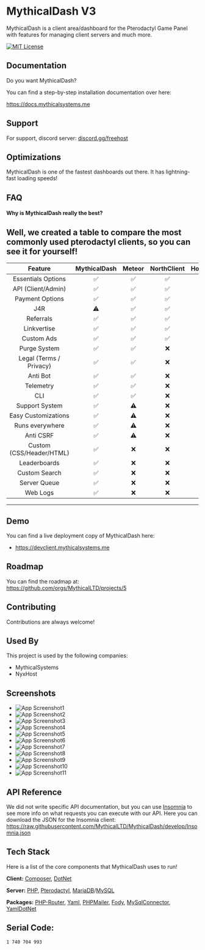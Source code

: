 # MythicalDash V3 

MythicalDash is a client area/dashboard for the Pterodactyl Game Panel with features for managing client servers and much more.



[![MIT License](https://img.shields.io/badge/License-MIT-green.svg)](https://choosealicense.com/licenses/mit/)
## Documentation

Do you want MythicalDash?

You can find a step-by-step installation documentation over here: 

https://docs.mythicalsystems.me
## Support

For support, discord server: [discord.gg/freehost](https://discord.gg/freehost)


## Optimizations

MythicalDash is one of the fastest dashboards out there. It has lightning-fast loading speeds! 


## FAQ

#### Why is MythicalDash really the best?

Well, we created a table to compare the most commonly used pterodactyl clients, so you can see it for yourself!
 ---------------------------------------------------------------------------------------------------
| Feature                  |  MythicalDash |  Meteor   |   NorthClient |  HolaClient  |  Dashactyl  |
| :----------------------: | :-----------: | :-------: | :-----------: | :----------: | :---------: |
| Essentials Options       |      ✅       |    ✅    |      ✅      |      ✅      |     ✅     |
| API (Client/Admin)       |      ✅       |    ✅    |      ✅      |      ✅      |     ✅     |
| Payment Options          |      ✅       |    ✅    |      ✅      |      🔄      |     ✅     |
| J4R                      |      ⚠️       |    ✅    |      ✅      |      ✅      |     ✅     |
| Referrals                |      ✅       |    ✅    |      ✅      |      ✅      |     ✅     |
| Linkvertise              |      ✅       |    ✅    |      ✅      |      ✅      |     ❌     |
| Custom Ads               |      ✅       |    ✅    |      ✅      |      ❌      |     ❌     |
| Purge System             |      ✅       |    ✅    |      ❌      |      ❌      |     ❌     |
| Legal (Terms / Privacy)  |      ✅       |    ✅    |      ❌      |      ❌      |     ❌     |
| Anti Bot                 |      ✅       |    ✅    |      ❌      |      ❌      |     ❌     |
| Telemetry                |      ✅       |    ✅    |      ❌      |      ❌      |     ❌     |
| CLI                      |      ✅       |    ✅    |      ❌      |      ❌      |     ❌     |
| Support System           |      ✅       |    ⚠️    |      ❌      |      ❌      |     ❌     |
| Easy Customizations      |      ✅       |    ⚠️    |      ❌      |      ❌      |     ❌     |
| Runs everywhere          |      ✅       |    ⚠️    |      ❌      |      ❌      |     ❌     |
| Anti CSRF                |      ✅       |    ⚠️    |      ❌      |      ❌      |     ❌     |
| Custom (CSS/Header/HTML) |      ✅       |    ❌    |      ❌      |      ❌      |     ❌     |
| Leaderboards             |      ✅       |    ❌    |      ❌      |      ❌      |     ❌     |
| Custom Search            |      ✅       |    ❌    |      ❌      |      ❌      |     ❌     |
| Server Queue             |      ✅       |    ❌    |      ❌      |      ❌      |     ❌     |
| Web Logs                 |      ✅       |    ❌    |      ❌      |      ❌      |     ❌     |
 ---------------------------------------------------------------------------------------------------

## Demo

You can find a live deployment copy of MythicalDash here:
- https://devclient.mythicalsystems.me

## Roadmap

You can find the roadmap at: https://github.com/orgs/MythicalLTD/projects/5


## Contributing

Contributions are always welcome!


## Used By

This project is used by the following companies:

- MythicalSystems
- NyxHost


## Screenshots

- ![App Screenshot1](https://i.imgur.com/fLIYnqK.png)
- ![App Screenshot2](https://i.imgur.com/k3hBOut.png)
- ![App Screenshot3](https://i.imgur.com/QDr6jk5.png)
- ![App Screenshot4](https://i.imgur.com/1o5WNHo.png)
- ![App Screenshot5](https://i.imgur.com/YcEb4YE.png)
- ![App Screenshot6](https://i.imgur.com/KuJMgZk.png)
- ![App Screenshot7](https://i.imgur.com/Nf0aFAt.png)
- ![App Screenshot8](https://i.imgur.com/GwVkHbT.png)
- ![App Screenshot9](https://i.imgur.com/mVBrtV5.png)
- ![App Screenshot10](https://i.imgur.com/70rXiHt.png)
- ![App Screenshot11](https://i.imgur.com/WrroKW3.png)

## API Reference

We did not write specific API documentation, but you can use [Insomnia](https://insomnia.rest/download) to see more info on what requests you can execute with our API. Here you can download the JSON for the Insomnia client: https://raw.githubusercontent.com/MythicalLTD/MythicalDash/develop/Insomnia.json

## Tech Stack

Here is a list of the core components that MythicalDash uses to run!

**Client:** [Composer](https://getcomposer.org/), [DotNet](https://dot.net)

**Server:** [PHP](https://php.net), [Pterodactyl](https://pterodactyl.io), [MariaDB](https://mariadb.com)/[MySQL](https://mysql.com)

**Packages:**
[PHP-Router](https://packagist.org/packages/mythicalsystems/php-router), [Yaml](https://packagist.org/packages/symfony/yaml), [PHPMailer](https://packagist.org/packages/phpmailer/phpmailer), [Fody](https://www.nuget.org/packages/Costura.Fody/), [MySqlConnector](https://www.nuget.org/packages/MySqlConnector/), [YamlDotNet](https://www.nuget.org/packages/YamlDotNet)


## Serial Code:
```bash
1 740 704 993
```

